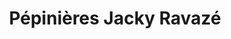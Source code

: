 ---
title: "Pépinières Jacky Ravazé"
url: /saint-jean-le-blanc/pepinieres-jacky-ravaze/
shop: ferme
---